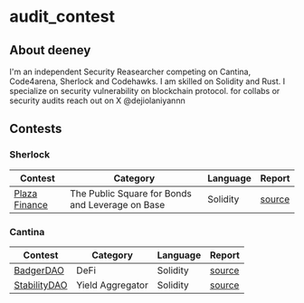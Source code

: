 # audit_contest

## About deeney
I'm an independent Security Reasearcher competing on Cantina, Code4arena, Sherlock and Codehawks. I am skilled on Solidity and Rust. I specialize on security vulnerability on blockchain protocol.
for collabs or security audits reach out on X @dejiolaniyannn

## Contests

### Sherlock
| Contest | Category | Language | Report |
| -------- | ------- |  -------- | --------
| [Plaza Finance](https://audits.sherlock.xyz/contests/682/report) | The Public Square for Bonds and Leverage on Base | Solidity | [source](contest/PlazaFinance.md) |

### Cantina
| Contest | Category | Language | Report |
| -------- | ------- |  -------- | -------- | 
| [BadgerDAO](https://cantina.xyz/competitions/f57ffb47-0ded-4f04-bcec-ecd7d47fad58) | DeFi | Solidity | [source](contest/BadgerDAO.md)|
| [StabilityDAO](https://cantina.xyz/competitions/e1c0be8d-0c3d-485a-a446-a582beb120b1) | Yield Aggregator  | Solidity | [source](contest/stability.md) |
